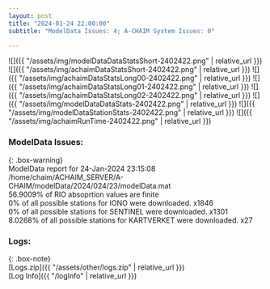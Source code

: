 ```yaml
---
layout: post
title: "2024-01-24 22:00:00"
subtitle: "ModelData Issues: 4; A-CHAIM System Issues: 0"

---
```


![]({{ "/assets/img/modelDataDataStatsShort-2402422.png" | relative_url }})
![]({{ "/assets/img/achaimDataStatsShort-2402422.png" | relative_url }})
![]({{ "/assets/img/achaimDataStatsLong00-2402422.png" | relative_url }})
![]({{ "/assets/img/achaimDataStatsLong01-2402422.png" | relative_url }})
![]({{ "/assets/img/achaimDataStatsLong02-2402422.png" | relative_url }})
![]({{ "/assets/img/modelDataDataStats-2402422.png" | relative_url }})
![]({{ "/assets/img/modelDataStationStats-2402422.png" | relative_url }})
![]({{ "/assets/img/achaimRunTime-2402422.png" | relative_url }})


### ModelData Issues:  
  
{: .box-warning}  
 ModelData report for 24-Jan-2024 23:15:08   
 /home/chaim/ACHAIM_SERVER/A-CHAIM/modelData/2024/024/23/modelData.mat   
 56.9009% of RIO absoprtion values are finite   
 0% of all possible stations for IONO were downloaded. x1846   
 0% of all possible stations for SENTINEL were downloaded. x1301   
 8.0268% of all possible stations for KARTVERKET were downloaded. x27   
  


### Logs:  
  
{: .box-note}  
[Logs.zip]({{ "/assets/other/logs.zip" | relative_url }})  
[Log Info]({{ "/logInfo" | relative_url }})  

